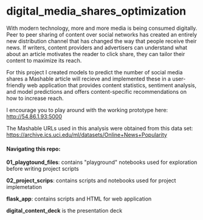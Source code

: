 # digital_media_shares_optimization

With modern technology, more and more media is being consumed digitally.  Peer to peer sharing of content over social networks has created an entirely new distribution channel that has changed the way that people receive their news.  If writers, content providers and advertisers can understand what about an article motivates the reader to click share, they can tailor their content to maximize its reach.

For this project I created models to predict the number of social media shares a Mashable article will recieve and implemented these in a user-friendly web application that provides content statistics, sentiment analysis, and model predictions and offers content-specific recommendations on how to increase reach.

I encourage you to play around with the working prototype here: http://54.86.1.93:5000

The Mashable URLs used in this analysis were obtained from this data set: https://archive.ics.uci.edu/ml/datasets/Online+News+Popularity

#### Navigating this repo:

**01_playgtound_files**: contains "playground" notebooks used for exploration before writing project scripts

**02_project_scrips**: contains scripts and notebooks used for project implemetation

**flask_app**: contains scripts and HTML for web application

**digital_content_deck** is the presentation deck

